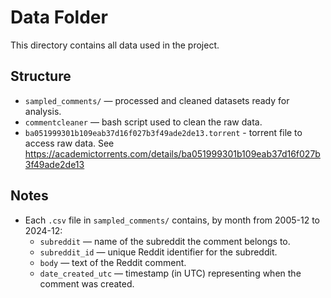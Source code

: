 # Data Folder

This directory contains all data used in the project.

## Structure

- `sampled_comments/` — processed and cleaned datasets ready for analysis.
- `commentcleaner` — bash script used to clean the raw data.
- `ba051999301b109eab37d16f027b3f49ade2de13.torrent` - torrent file to access raw data. See https://academictorrents.com/details/ba051999301b109eab37d16f027b3f49ade2de13

## Notes

- Each `.csv` file in `sampled_comments/` contains, by month from 2005-12 to 2024-12:
    - `subreddit` — name of the subreddit the comment belongs to.
    - `subreddit_id` — unique Reddit identifier for the subreddit.
    - `body` — text of the Reddit comment.
    - `date_created_utc` — timestamp (in UTC) representing when the comment was created.
